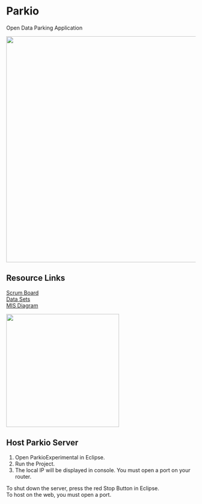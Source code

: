 # Parkio
Open Data Parking Application

<img src="http://s16.postimg.org/rglkwskkl/Screen_Shot_2016_04_03_at_1_37_12_PM.png" width=600>

## Resource Links
[Scrum Board](https://docs.google.com/spreadsheets/d/1sUa28KUN1ykEFEPOIGM65aQhVDkCDwWeD_3fIcSy97g/edit?usp=sharing)  
[Data Sets](http://www.nyc.gov/html/dot/html/about/datafeeds.shtml#parking)  
[MIS Diagram](https://drive.google.com/file/d/0B8ohLaKI3E34WWJiMTZoXzJDRW8/view?usp=sharing)  


<img src="http://s21.postimg.org/q4y42fcxz/Parkio_MIS.png" width="300">

## Host Parkio Server
1. Open ParkioExperimental in Eclipse.
2. Run the Project.
3. The local IP will be displayed in console. You must open a port on your router.

To shut down the server, press the red Stop Button in Eclipse.  
To host on the web, you must open a port.
